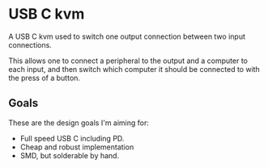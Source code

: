 # USB C kvm
A USB C kvm used to switch one output connection between two input connections.

This allows one to connect a peripheral to the output and a computer to each
input, and then switch which computer it should be connected to with the press
of a button.

## Goals
These are the design goals I'm aiming for:

* Full speed USB C including PD.
* Cheap and robust implementation
* SMD, but solderable by hand.

